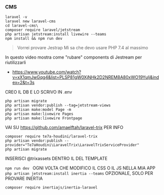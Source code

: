 ### CMS

    laravel -v
    laravel new laravel-cms
    cd laravel-cms\
    composer require laravel/jetstream
    php artisan jetstream:install livewire --teams
    npm install && npm run dev

>Vorrei provare Jestrap
>Mi sa che devo usare PHP 7.4 al massimo

In questo video mostra come "rubare" components di Jestream per riutilizzarli
- https://www.youtube.com/watch?v=xX1qmJwGqg4&list=PLSP81gW0XjNHk2D2NREM8A80xWO19Yulj&index=2&t=3s

CREO IL DB E LO SCRIVO IN .env

    php artisan migrate
    php artisan vendor:publish --tag=jetstream-views
    php artisan make:model Page -m
    php artisan make:livewire Pages
    php artisan make:livewire Frontpage

VAI SU https://github.com/amaelftah/laravel-trix PER INFO

    composer require te7a-houdini/laravel-trix
    php artisan vendor:publish --provider="Te7aHoudini\LaravelTrix\LaravelTrixServiceProvider"
    php artisan migrate

INSERISCI @trixassets DENTRO IL <HEAD> DEL TEMPLATE

```npm run dev ``` OGNI VOLTA CHE MODIFICO IL CSS O IL JS NELLA MIA APP
```php artisan jetstream:install inertia --teams``` OPZIONALE, SOLO PER PROVARE INERTIA

```composer require inertiajs/inertia-laravel```
 


